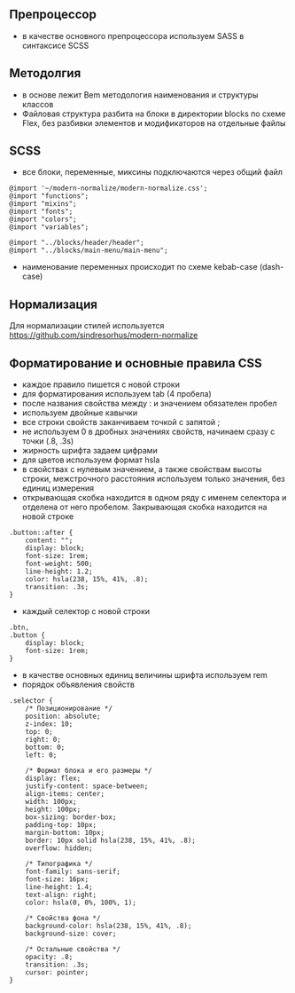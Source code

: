 ## Препроцессор
- в качестве основного препроцессора используем SASS в синтаксисе SCSS

## Методолгия
- в основе лежит Bem методология наименования и структуры классов
- Файловая структура разбита на блоки в директории blocks по схеме Flex, без разбивки элементов и модификаторов на отдельные файлы

## SCSS
- все блоки, переменные, миксины подключаются через общий файл
```
@import '~/modern-normalize/modern-normalize.css';
@import "functions";
@import "mixins";
@import "fonts";
@import "colors";
@import "variables";

@import "../blocks/header/header";
@import "../blocks/main-menu/main-menu";
```
- наименование переменных происходит по схеме kebab-case (dash-case)


## Нормализация
Для нормализации стилей используется https://github.com/sindresorhus/modern-normalize

## Форматирование и основные правила CSS
- каждое правило пишется с новой строки
- для форматирования используем tab (4 пробела)
- после названия свойства между : и значением обязателен пробел
- используем двойные кавычки
- все строки свойств заканчиваем точкой с запятой ;
- не используем 0 в дробных значениях свойств, начинаем сразу с точки (.8, .3s)
- жирность шрифта задаем цифрами
- для цветов используем формат hsla
- в свойствах с нулевым значением, а также свойствам высоты строки, межстрочного расстояния используем только значения, без единиц измерения
- открывающая скобка находится в одном ряду с именем селектора и отделена от него пробелом. Закрывающая скобка находится на новой строке
```
.button::after {
    content: "";
    display: block;
    font-size: 1rem;
    font-weight: 500;
    line-height: 1.2;
    color: hsla(238, 15%, 41%, .8);
    transition: .3s;
}
```
- каждый селектор с новой строки
```
.btn,
.button {
    display: block;
    font-size: 1rem;
}
```
- в качестве основных единиц величины шрифта используем rem
- порядок объявления свойств
```
.selector {
    /* Позиционирование */
    position: absolute;
    z-index: 10;
    top: 0;
    right: 0;
    bottom: 0;
    left: 0;

    /* Формат блока и его размеры */
    display: flex;
    justify-content: space-between;
    align-items: center;
    width: 100px;
    height: 100px;
    box-sizing: border-box;
    padding-top: 10px;
    margin-bottom: 10px;
    border: 10px solid hsla(238, 15%, 41%, .8);
    overflow: hidden;

    /* Типографика */
    font-family: sans-serif;
    font-size: 16px;
    line-height: 1.4;
    text-align: right;
    color: hsla(0, 0%, 100%, 1);
    
    /* Свойства фона */
    background-color: hsla(238, 15%, 41%, .8);
    background-size: cover;

    /* Остальные свойства */
    opacity: .8;
    transition: .3s;
    cursor: pointer;
}
```



